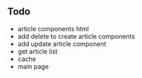 ## Todo
- article components html
- add delete to create article components
- add update article component
- get article list
- cache
- main page